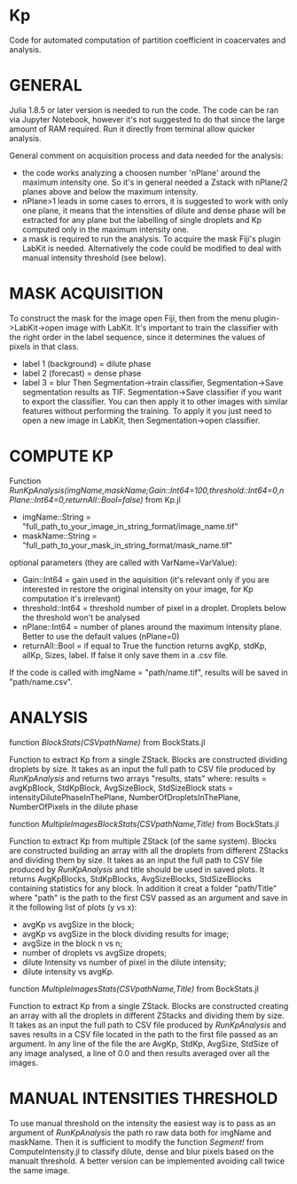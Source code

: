 # Kp

Code for automated computation of partition coefficient in coacervates and analysis.

# GENERAL

Julia 1.8.5 or later version is needed to run the code.
The code can be ran via Jupyter Notebook, however it's not suggested to do that since the large amount of RAM required.
Run it directly from terminal allow quicker analysis.


General comment on acquisition process and data needed for the analysis:
 -  the code works analyzing a choosen number 'nPlane' around the maximum intensity one. So it's in general needed a Zstack with nPlane/2 planes above and below the maximum intensity.
 -  nPlane>1 leads in some cases to errors, it is suggested to work with only one plane, it means that the intensities of dilute and dense phase will be extracted for any plane but the labelling of single droplets and Kp computed only in the maximum intensity one.
 -  a mask is required to run the analysis. To acquire the mask Fiji's plugin LabKit is needed. Alternatively the code could be modified to deal with manual intensity threshold (see below).

# MASK ACQUISITION

To construct the mask for the image open Fiji, then from the menu plugin->LabKit->open image with LabKit. It's important to train the classifier with the right order in the label sequence, since it determines the values of pixels in that class.
- label 1 (background) = dilute phase
- label 2 (forecast) = dense phase
- label 3 = blur
Then Segmentation->train classifier, Segmentation->Save segmentation results as TIF. Segmentation->Save classifier if you want to export the classifier. You can then apply it to other images with similar features without performing the training. To apply it you just need to open a new image in LabKit, then Segmentation->open classifier.

# COMPUTE KP

Function _RunKpAnalysis(imgName,maskName;Gain::Int64=100,threshold::Int64=0,nPlane::Int64=0,returnAll::Bool=false)_ from Kp.jl

  -  imgName::String = "full_path_to_your_image_in_string_format/image_name.tif"
  -  maskName::String = "full_path_to_your_mask_in_string_format/mask_name.tif"

optional parameters (they are called with VarName=VarValue):
  -  Gain::Int64 = gain used in the aquisition (it's relevant only if you are interested in restore the original intensity on your image, for Kp computation it's irrelevant)
  -  threshold::Int64 = threshold number of pixel in a droplet. Droplets below the threshold won't be analysed
  -  nPlane::Int64 = number of planes around the maximum intensity plane. Better to use the default values (nPlane=0)
  -  returnAll::Bool = if equal to True the function returns avgKp, stdKp, allKp, Sizes, label. If false it only save them in a .csv file.

If the code is called with imgName = "path/name.tif", results will be saved in "path/name.csv".

# ANALYSIS

function _BlockStats(CSVpathName)_ from BockStats.jl

Function to extract Kp from a single ZStack. Blocks are constructed dividing droplets by size. It takes as an input the full path to CSV file produced by _RunKpAnalysis_ and returns two arrays "results, stats" where:
results = avgKpBlock, StdKpBlock, AvgSizeBlock, StdSizeBlock
stats = intensityDilutePhaseInThePlane, NumberOfDropletsInThePlane, NumberOfPixels in the dilute phase


function _MultipleImagesBlockStats(CSVpathName,Title)_ from BockStats.jl

Function to extract Kp from multiple ZStack (of the same system). Blocks are constructed building an array with all the droplets from different ZStacks and dividing them by size. It takes as an input the full path to CSV file produced by _RunKpAnalysis_ and title should be used in saved plots. It returns AvgKpBlocks, StdKpBlocks, AvgSizeBlocks, StdSizeBlocks containing statistics for any block. In addition it creat a folder "path/Title" where "path" is the path to the first CSV passed as an argument and save in it the following list of plots (y vs x):
  - avgKp vs avgSize in the block;
  - avgKp vs avgSize in the block dividing results for image;
  - avgSize in the block n vs n;
  - number of droplets vs avgSize dropets;
  - dilute Intensity vs number of pixel in the dilute intensity;
  - dilute intensity vs avgKp.


function _MultipleImagesStats(CSVpathName,Title)_ from BockStats.jl

Function to extract Kp from a single ZStack. Blocks are constructed creating an array with all the droplets in different ZStacks and dividing them by size. It takes as an input the full path to CSV file produced by _RunKpAnalysis_ and saves results in a CSV file located in the path to the first file passed as an argument.
In any line of the file the are AvgKp, StdKp, AvgSize, StdSize of any image analysed, a line of 0.0 and then results averaged over all the images.

# MANUAL INTENSITIES THRESHOLD

To use manual threshold on the intensity the easiest way is to pass as an argument of _RunKpAnalysis_ the path ro raw data both for imgName and maskName.
Then it is sufficient to modify the function _Segment!_ from ComputeIntensity.jl to classify dilute, dense and blur pixels based on the manualt threshold. A better version can be implemented avoiding call twice the same image.
